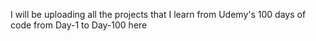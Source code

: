 I will be uploading all the projects that I learn from Udemy's 100 days of code from Day-1 to Day-100 here
